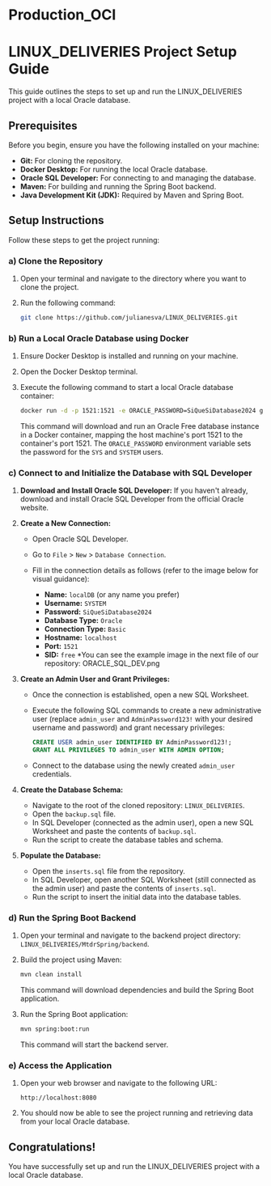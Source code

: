 # Production_OCI
# LINUX_DELIVERIES Project Setup Guide

This guide outlines the steps to set up and run the LINUX_DELIVERIES project with a local Oracle database.

## Prerequisites

Before you begin, ensure you have the following installed on your machine:

* **Git:** For cloning the repository.
* **Docker Desktop:** For running the local Oracle database.
* **Oracle SQL Developer:** For connecting to and managing the database.
* **Maven:** For building and running the Spring Boot backend.
* **Java Development Kit (JDK):** Required by Maven and Spring Boot.

## Setup Instructions

Follow these steps to get the project running:

### a) Clone the Repository

1.  Open your terminal and navigate to the directory where you want to clone the project.
2.  Run the following command:

    ```bash
    git clone https://github.com/julianesva/LINUX_DELIVERIES.git
    ```

### b) Run a Local Oracle Database using Docker

1.  Ensure Docker Desktop is installed and running on your machine.
2.  Open the Docker Desktop terminal.
3.  Execute the following command to start a local Oracle database container:

    ```bash
    docker run -d -p 1521:1521 -e ORACLE_PASSWORD=SiQueSiDatabase2024 gvenzl/oracle-free:slim-faststart
    ```

    This command will download and run an Oracle Free database instance in a Docker container, mapping the host machine's port 1521 to the container's port 1521. The `ORACLE_PASSWORD` environment variable sets the password for the `SYS` and `SYSTEM` users.

### c) Connect to and Initialize the Database with SQL Developer

1.  **Download and Install Oracle SQL Developer:** If you haven't already, download and install Oracle SQL Developer from the official Oracle website.

2.  **Create a New Connection:**
    * Open Oracle SQL Developer.
    * Go to `File` > `New` > `Database Connection`.
    * Fill in the connection details as follows (refer to the image below for visual guidance):

        * **Name:** `localDB` (or any name you prefer)
        * **Username:** `SYSTEM`
        * **Password:** `SiQueSiDatabase2024`
        * **Database Type:** `Oracle`
        * **Connection Type:** `Basic`
        * **Hostname:** `localhost`
        * **Port:** `1521`
        * **SID:** `free`
    *You can see the example image in the next file of our repository: ORACLE_SQL_DEV.png

3.  **Create an Admin User and Grant Privileges:**
    * Once the connection is established, open a new SQL Worksheet.
    * Execute the following SQL commands to create a new administrative user (replace `admin_user` and `AdminPassword123!` with your desired username and password) and grant necessary privileges:

        ```sql
        CREATE USER admin_user IDENTIFIED BY AdminPassword123!;
        GRANT ALL PRIVILEGES TO admin_user WITH ADMIN OPTION;
        ```

    * Connect to the database using the newly created `admin_user` credentials.

4.  **Create the Database Schema:**
    * Navigate to the root of the cloned repository: `LINUX_DELIVERIES`.
    * Open the `backup.sql` file.
    * In SQL Developer (connected as the admin user), open a new SQL Worksheet and paste the contents of `backup.sql`.
    * Run the script to create the database tables and schema.

5.  **Populate the Database:**
    * Open the `inserts.sql` file from the repository.
    * In SQL Developer, open another SQL Worksheet (still connected as the admin user) and paste the contents of `inserts.sql`.
    * Run the script to insert the initial data into the database tables.

### d) Run the Spring Boot Backend

1.  Open your terminal and navigate to the backend project directory: `LINUX_DELIVERIES/MtdrSpring/backend`.
2.  Build the project using Maven:

    ```bash
    mvn clean install
    ```

    This command will download dependencies and build the Spring Boot application.

3.  Run the Spring Boot application:

    ```bash
    mvn spring:boot:run
    ```

    This command will start the backend server.

### e) Access the Application

1.  Open your web browser and navigate to the following URL:

    ```
    http://localhost:8080
    ```

2.  You should now be able to see the project running and retrieving data from your local Oracle database.

## Congratulations!

You have successfully set up and run the LINUX_DELIVERIES project with a local Oracle database.